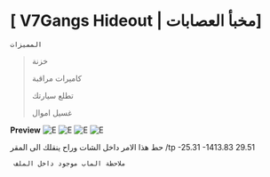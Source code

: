 # [ V7Gangs Hideout | مخبأ العصابات]
`المميزات`
> خزنة
> 
> كاميرات مراقبة
> 
> تطلع سيارتك
> 
> غسيل اموال

**Preview**
  ![E](https://media.discordapp.net/attachments/1073579428061397042/1148336600649056277/image.png?width=899&height=676)
  ![E](https://media.discordapp.net/attachments/1073579428061397042/1148336601131397160/image.png?width=776&height=676)
  ![E](https://media.discordapp.net/attachments/1073579428061397042/1148336601504682086/image.png?width=530&height=675)
  ![E](https://media.discordapp.net/attachments/1073579428061397042/1148336601844424826/image.png?width=760&height=676)

حط هذا الامر داخل الشات وراح ينقلك الى المقر
/tp -25.31 -1413.83 29.51

` ملاحظة الماب موجود داخل الملف`
